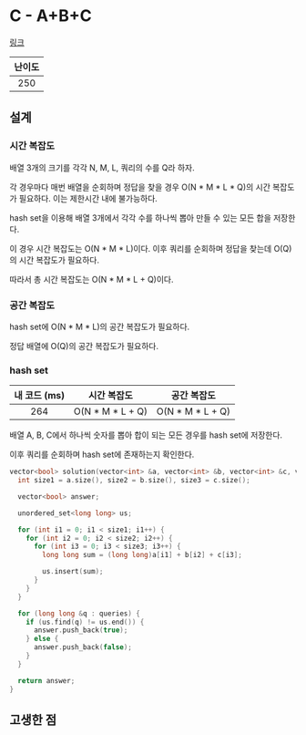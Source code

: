 # C - A+B+C

[링크](https://atcoder.jp/contests/abc344/tasks/abc344_c)

| 난이도 |
| :----: |
|  250   |

## 설계

### 시간 복잡도

배열 3개의 크기를 각각 N, M, L, 쿼리의 수를 Q라 하자.

각 경우마다 매번 배열을 순회하며 정답을 찾을 경우 O(N \* M \* L \* Q)의 시간 복잡도가 필요하다. 이는 제한시간 내에 불가능하다.

hash set을 이용해 배열 3개에서 각각 수를 하나씩 뽑아 만들 수 있는 모든 합을 저장한다.

이 경우 시간 복잡도는 O(N \* M \* L)이다. 이후 쿼리를 순회하며 정답을 찾는데 O(Q)의 시간 복잡도가 필요하다.

따라서 총 시간 복잡도는 O(N \* M \* L + Q)이다.

### 공간 복잡도

hash set에 O(N \* M \* L)의 공간 복잡도가 필요하다.

정답 배열에 O(Q)의 공간 복잡도가 필요하다.

### hash set

| 내 코드 (ms) |    시간 복잡도     |    공간 복잡도     |
| :----------: | :----------------: | :----------------: |
|     264      | O(N \* M \* L + Q) | O(N \* M \* L + Q) |

배열 A, B, C에서 하나씩 숫자를 뽑아 합이 되는 모든 경우를 hash set에 저장한다.

이후 쿼리를 순회하며 hash set에 존재하는지 확인한다.

```cpp
vector<bool> solution(vector<int> &a, vector<int> &b, vector<int> &c, vector<long long> &queries) {
  int size1 = a.size(), size2 = b.size(), size3 = c.size();

  vector<bool> answer;

  unordered_set<long long> us;

  for (int i1 = 0; i1 < size1; i1++) {
    for (int i2 = 0; i2 < size2; i2++) {
      for (int i3 = 0; i3 < size3; i3++) {
        long long sum = (long long)a[i1] + b[i2] + c[i3];

        us.insert(sum);
      }
    }
  }

  for (long long &q : queries) {
    if (us.find(q) != us.end()) {
      answer.push_back(true);
    } else {
      answer.push_back(false);
    }
  }

  return answer;
}
```

## 고생한 점
